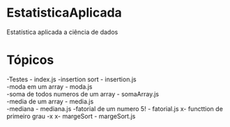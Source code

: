 # EstatisticaAplicada
Estatística aplicada a ciência de dados 


# Tópicos

-Testes - index.js
-insertion sort - insertion.js                                                                                                                            
-moda em um array - moda.js                                                                                                                          
-soma de todos numeros de um array - somaArray.js                                                                                                        
-media de um array - media.js                                                                                                                              
-mediana - mediana.js
-fatorial de um numero 5! - fatorial.js
x- functtion de primeiro grau -x 
x- margeSort - margeSort.js
